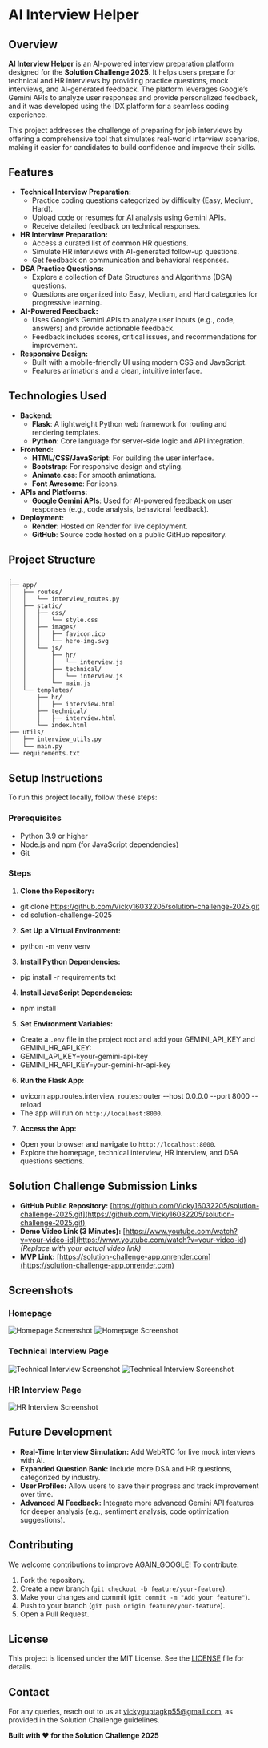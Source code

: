 # AI Interview Helper

## Overview
**AI Interview Helper** is an AI-powered interview preparation platform designed for the **Solution Challenge 2025**. It helps users prepare for technical and HR interviews by providing practice questions, mock interviews, and AI-generated feedback. The platform leverages Google’s Gemini APIs to analyze user responses and provide personalized feedback, and it was developed using the IDX platform for a seamless coding experience.

This project addresses the challenge of preparing for job interviews by offering a comprehensive tool that simulates real-world interview scenarios, making it easier for candidates to build confidence and improve their skills.

## Features
- **Technical Interview Preparation:**
  - Practice coding questions categorized by difficulty (Easy, Medium, Hard).
  - Upload code or resumes for AI analysis using Gemini APIs.
  - Receive detailed feedback on technical responses.
- **HR Interview Preparation:**
  - Access a curated list of common HR questions.
  - Simulate HR interviews with AI-generated follow-up questions.
  - Get feedback on communication and behavioral responses.
- **DSA Practice Questions:**
  - Explore a collection of Data Structures and Algorithms (DSA) questions.
  - Questions are organized into Easy, Medium, and Hard categories for progressive learning.
- **AI-Powered Feedback:**
  - Uses Google’s Gemini APIs to analyze user inputs (e.g., code, answers) and provide actionable feedback.
  - Feedback includes scores, critical issues, and recommendations for improvement.
- **Responsive Design:**
  - Built with a mobile-friendly UI using modern CSS and JavaScript.
  - Features animations and a clean, intuitive interface.

## Technologies Used
- **Backend:**
  - **Flask**: A lightweight Python web framework for routing and rendering templates.
  - **Python**: Core language for server-side logic and API integration.
- **Frontend:**
  - **HTML/CSS/JavaScript**: For building the user interface.
  - **Bootstrap**: For responsive design and styling.
  - **Animate.css**: For smooth animations.
  - **Font Awesome**: For icons.
- **APIs and Platforms:**
  - **Google Gemini APIs**: Used for AI-powered feedback on user responses (e.g., code analysis, behavioral feedback).
- **Deployment:**
  - **Render**: Hosted on Render for live deployment.
  - **GitHub**: Source code hosted on a public GitHub repository.

## Project Structure
```
.
├── app/
│   ├── routes/
│   │   └── interview_routes.py
│   ├── static/
│   │   ├── css/
│   │   │   └── style.css
│   │   ├── images/
│   │   │   ├── favicon.ico
│   │   │   └── hero-img.svg
│   │   └── js/
│   │       ├── hr/
│   │       │   └── interview.js
│   │       ├── technical/
│   │       │   └── interview.js
│   │       └── main.js
│   └── templates/
│       ├── hr/
│       │   ├── interview.html
│       ├── technical/
│       │   ├── interview.html
│       └── index.html
├── utils/
│   ├── interview_utils.py
│   └── main.py
└── requirements.txt
```


## Setup Instructions
To run this project locally, follow these steps:

### Prerequisites
- Python 3.9 or higher
- Node.js and npm (for JavaScript dependencies)
- Git

### Steps
1. **Clone the Repository:**
- git clone https://github.com/Vicky16032205/solution-challenge-2025.git
- cd solution-challenge-2025

2. **Set Up a Virtual Environment:**
- python -m venv venv

3. **Install Python Dependencies:**
- pip install -r requirements.txt

4. **Install JavaScript Dependencies:**
- npm install

5. **Set Environment Variables:**
- Create a `.env` file in the project root and add your GEMINI_API_KEY and GEMINI_HR_API_KEY:
- GEMINI_API_KEY=your-gemini-api-key
- GEMINI_HR_API_KEY=your-gemini-hr-api-key

6. **Run the Flask App:**
- uvicorn app.routes.interview_routes:router --host 0.0.0.0 --port 8000 --reload 
- The app will run on `http://localhost:8000`.

7. **Access the App:**
- Open your browser and navigate to `http://localhost:8000`.
- Explore the homepage, technical interview, HR interview, and DSA questions sections.

## Solution Challenge Submission Links

- **GitHub Public Repository:** [https://github.com/Vicky16032205/solution-challenge-2025.git](https://github.com/Vicky16032205/solution-challenge-2025.git)
- **Demo Video Link (3 Minutes):** [https://www.youtube.com/watch?v=your-video-id](https://www.youtube.com/watch?v=your-video-id) *(Replace with your actual video link)*
- **MVP Link:** [https://solution-challenge-app.onrender.com](https://solution-challenge-app.onrender.com)

## Screenshots
### Homepage
![Homepage Screenshot](https://raw.githubusercontent.com/Vicky16032205/solution-challenge-2025/master/app/static/images/image6.png)
![Homepage Screenshot](app\static\images\image5.png)

### Technical Interview Page
![Technical Interview Screenshot](app\static\images\image4.png)
![Technical Interview Screenshot](app\static\images\image3.png)

### HR Interview Page
![HR Interview Screenshot](app\static\images\image2.png)

## Future Development
- **Real-Time Interview Simulation:** Add WebRTC for live mock interviews with AI.
- **Expanded Question Bank:** Include more DSA and HR questions, categorized by industry.
- **User Profiles:** Allow users to save their progress and track improvement over time.
- **Advanced AI Feedback:** Integrate more advanced Gemini API features for deeper analysis (e.g., sentiment analysis, code optimization suggestions).

## Contributing
We welcome contributions to improve AGAIN_GOOGLE! To contribute:
1. Fork the repository.
2. Create a new branch (`git checkout -b feature/your-feature`).
3. Make your changes and commit (`git commit -m "Add your feature"`).
4. Push to your branch (`git push origin feature/your-feature`).
5. Open a Pull Request.

## License
This project is licensed under the MIT License. See the [LICENSE](LICENSE) file for details.

## Contact
For any queries, reach out to us at [vickyguptagkp55@gmail.com](mailto:vickyguptagkp55@gmail.com), as provided in the Solution Challenge guidelines.

**Built with ❤️ for the Solution Challenge 2025**
